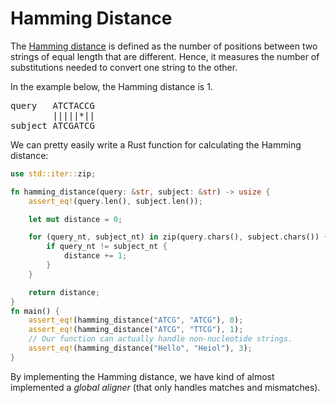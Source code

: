 # Hamming Distance
The [Hamming distance](https://en.wikipedia.org/wiki/Hamming_distance) is defined as the number of positions between two strings of equal length that are different. Hence, it measures the number of substitutions needed to convert one string to the other.

In the example below, the Hamming distance is 1.
<pre>
query   ATCTACCG
        |||||*||
subject ATCGATCG
</pre>

We can pretty easily write a Rust function for calculating the Hamming distance:

```rust
use std::iter::zip;

fn hamming_distance(query: &str, subject: &str) -> usize {
    assert_eq!(query.len(), subject.len());

    let mut distance = 0;

    for (query_nt, subject_nt) in zip(query.chars(), subject.chars()) {
        if query_nt != subject_nt {
            distance += 1;
        }
    }

    return distance;
}
fn main() {
    assert_eq!(hamming_distance("ATCG", "ATCG"), 0);
    assert_eq!(hamming_distance("ATCG", "TTCG"), 1);
    // Our function can actually handle non-nucleotide strings.
    assert_eq!(hamming_distance("Hello", "Heiol"), 3);
}
```
By implementing the Hamming distance, we have kind of almost implemented a *global aligner* (that only handles matches and mismatches).
